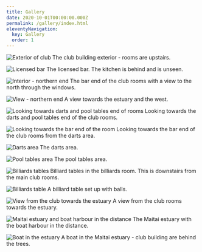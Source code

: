 ```yaml
---
title: Gallery
date: 2020-10-01T00:00:00.000Z
permalink: /gallery/index.html
eleventyNavigation:
  key: Gallery
  order: 1
---
```

![Exterior of club](/static/img/gallery/_exterior1.jpg)
<span class="image-caption">The club building exterior - rooms are upstairs.</span>

![Licensed bar](/static/img/gallery/_bar.jpg)
<span class="image-caption">The licensed bar. The kitchen is behind and is unseen.</span>

![Interior - northern end](/static/img/gallery/_bar-and-tables1.jpg)
<span class="image-caption">The bar end of the club rooms with a view to the north through the windows.</span>

![View - northern end](/static/img/gallery/_tables-and-view.jpg)
<span class="image-caption">A view towards the estuary and the west.</span>

![Looking towards darts and pool tables end of rooms](/static/img/gallery/_tables-towards-pool-tables.jpg)
<span class="image-caption">Looking towards the darts and pool tables end of the club rooms.</span>

![Looking towards the bar end of the room](/static/img/gallery/_tables-towards-bar.jpg)
<span class="image-caption">Looking towards the bar end of the club rooms from the darts area.</span>

![Darts area](/static/img/gallery/_darts-boards1.jpg)
<span class="image-caption">The darts area.</span>

![Pool tables area](/static/img/gallery/_pool-table1.jpg)
<span class="image-caption">The pool tables area.</span>

![Billiards tables](/static/img/gallery/_billiard-tables.jpg)
<span class="image-caption">Billiard tables in the billiards room. This is downstairs from the main club rooms.</span>

![Billiards table](/static/img/gallery/_billiard-table2.jpg)
<span class="image-caption">A billiard table set up with balls.</span>

![View from the club towards the estuary](/static/img/gallery/_estuary3.jpg)
<span class="image-caption">A view from the club rooms towards the estuary.</span>

![Maitai estuary and boat harbour in the distance](/static/img/gallery/_estuary1.jpg)
<span class="image-caption">The Maitai estuary with the boat harbour in the distance.</span>

![Boat in the estuary](/static/img/gallery/_estuary2.jpg)
<span class="image-caption">A boat in the Maitai estuary - club building are behind the trees.</span>